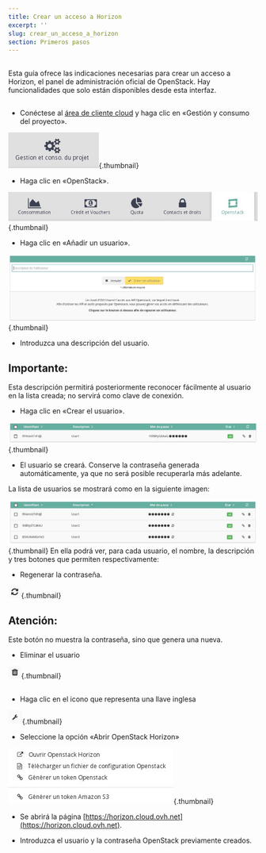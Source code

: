 ```yaml
---
title: Crear un acceso a Horizon
excerpt: ''
slug: crear_un_acceso_a_horizon
section: Primeros pasos
---
```



## 
Esta guía ofrece las indicaciones necesarias para crear un acceso a Horizon, el panel de administración oficial de OpenStack. Hay funcionalidades que solo están disponibles desde esta interfaz.


## 

- Conéctese al [área de cliente cloud](https://www.ovh.com/manager/cloud/) y haga clic en «Gestión y consumo del proyecto».


![](images/img_2879.jpg){.thumbnail}

- Haga clic en «OpenStack».



![](images/img_2880.jpg){.thumbnail}

- Haga clic en «Añadir un usuario».



![](images/img_2702.jpg){.thumbnail}

- Introduzca una descripción del usuario.



## Importante:
Esta descripción permitirá posteriormente reconocer fácilmente al usuario en la lista creada; no servirá como clave de conexión.

- Haga clic en «Crear el usuario».



![](images/img_2703.jpg){.thumbnail}

- El usuario se creará. Conserve la contraseña generada automáticamente, ya que no será posible recuperarla más adelante.


La lista de usuarios se mostrará como en la siguiente imagen:

![Lista de usuarios](images/img_2704.jpg){.thumbnail}
En ella podrá ver, para cada usuario, el nombre, la descripción y tres botones que permiten respectivamente:

- Regenerar la contraseña.



![](images/img_2628.jpg){.thumbnail}

## Atención:
Este botón no muestra la contraseña, sino que genera una nueva.

- Eliminar el usuario



![](images/img_2629.jpg){.thumbnail}


## 

- Haga clic en el icono que representa una llave inglesa



![](images/img_3031.jpg){.thumbnail}

- Seleccione la opción «Abrir OpenStack Horizon»



![](images/img_3032.jpg){.thumbnail}

- Se abrirá la página [https://horizon.cloud.ovh.net](https://horizon.cloud.ovh.net). 

- Introduzca el usuario y la contraseña OpenStack previamente creados.